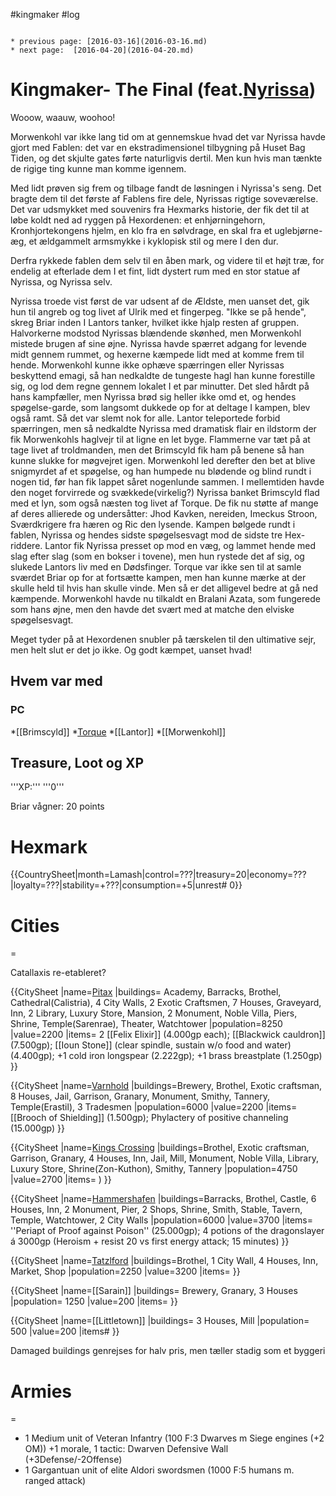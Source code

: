 #kingmaker #log

```ad-info

* previous page: [2016-03-16](2016-03-16.md)
* next page:  [2016-04-20](2016-04-20.md) 
```

# Kingmaker- The Final (feat.[Nyrissa](Nyrissa.md))  
Wooow, waauw, woohoo!
Morwenkohl var ikke lang tid om at gennemskue hvad det var Nyrissa havde gjort med Fablen: det var en ekstradimensionel tilbygning på Huset Bag Tiden, og det skjulte gates førte naturligvis dertil. Men kun hvis man tænkte de rigige ting kunne man komme igennem. 
Med lidt prøven sig frem og tilbage fandt de løsningen i Nyrissa's seng. Det bragte dem til det første af Fablens fire dele, Nyrissas rigtige soveværelse. Det var udsmykket med souvenirs fra Hexmarks historie, der fik det til at løbe koldt ned ad ryggen på Hexordenen: et enhjørningehorn, Kronhjortekongens hjelm, en klo fra en sølvdrage, en skal fra et uglebjørne-æg, et ældgammelt armsmykke i kyklopisk stil og mere I den dur.
Derfra rykkede fablen dem selv til en åben mark, og videre til et højt træ, for endelig at efterlade dem I et fint, lidt dystert rum med en stor statue af Nyrissa, og Nyrissa selv.
Nyrissa troede vist først de var udsent af de Ældste, men uanset det, gik hun til angreb og tog livet af Ulrik med et fingerpeg. "Ikke se på hende", skreg Briar inden I Lantors tanker, hvilket ikke hjalp resten af gruppen. Halvorkerne modstod Nyrissas blændende skønhed, men Morwenkohl mistede brugen af sine øjne. Nyrissa havde spærret adgang for levende midt gennem rummet, og hexerne kæmpede lidt med at komme frem til hende. Morwenkohl kunne ikke ophæve spærringen eller Nyrissas beskyttend emagi, så han nedkaldte de tungeste hagl han kunne forestille sig, og lod dem regne gennem lokalet I et par minutter. Det sled hårdt på hans kampfæller, men Nyrissa brød sig heller ikke omd et, og hendes spøgelse-garde, som langsomt dukkede op for at deltage I kampen, blev også ramt. Så det var slemt nok for alle. Lantor teleportede forbid spærringen, men så nedkaldte Nyrissa med dramatisk flair en ildstorm der fik Morwenkohls haglvejr til at ligne en let byge. Flammerne var tæt på at tage livet af troldmanden, men det Brimscyld fik ham på benene så han kunne slukke for møgvejret igen. Morwenkohl led derefter den bet at blive snigmyrdet af et spøgelse, og han humpede nu blødende og blind rundt i nogen tid, før han fik lappet såret nogenlunde sammen. I mellemtiden havde den noget forvirrede og svækkede(virkelig?) Nyrissa banket Brimscyld flad med et lyn, som også næsten tog livet af Torque. De fik nu støtte af mange af deres allierede og undersåtter: Jhod Kavken, nereiden, Imeckus Stroon, Sværdkrigere fra hæren og Ric den lysende. Kampen bølgede rundt i fablen, Nyrissa og hendes sidste spøgelsesvagt mod de sidste tre Hex-riddere. Lantor fik Nyrissa presset op mod en væg, og lammet hende med slag efter slag (som en bokser i tovene), men hun rystede det af sig, og slukede Lantors liv med en Dødsfinger. Torque var ikke sen til at samle sværdet Briar op for at fortsætte kampen, men han kunne mærke at der skulle held til hvis han skulle vinde. Men så er det alligevel bedre at gå ned kæmpende. Morwenkohl havde nu tilkaldt en Bralani Azata, som fungerede som hans øjne, men den havde det svært med at matche den elviske spøgelsesvagt. 
Meget tyder på at Hexordenen snubler på tærskelen til den ultimative sejr, men helt slut er det jo ikke. Og godt kæmpet, uanset hvad!
## Hvem var med 
### PC 
 
*[[Brimscyld]]
*[Torque](Torque%20Firebrand.md)
*[[Lantor]]
*[[Morwenkohl]]
## Treasure, Loot og XP 
'''XP:''' '''0'''
Briar vågner: 20 points
# Hexmark  
{{CountrySheet|month=Lamash|control=???|treasury=20|economy=???|loyalty=???|stability=+???|consumption=+5|unrest# 0}} 
            
 
# Cities  
=
Catallaxis re-etableret?
{{CitySheet
|name=[Pitax](Pitax.md)
|buildings= Academy, Barracks, Brothel, Cathedral(Calistria), 4 City Walls, 2 Exotic Craftsmen, 7 Houses, Graveyard, Inn, 2 Library, Luxury Store, Mansion, 2 Monument, Noble Villa, Piers, Shrine, Temple(Sarenrae), Theater, Watchtower
|population=8250
|value=2200
|items= 2 [[Felix Elixir]] (4.000gp each); [[Blackwick cauldron]] (7.500gp); [[Ioun Stone]] (clear spindle, sustain w/o food and water) (4.400gp);  +1 cold iron longspear (2.222gp); +1 brass breastplate (1.250gp)
}}
{{CitySheet
|name=[Varnhold](Varnhold.md)
|buildings=Brewery, Brothel, Exotic craftsman, 8 Houses, Jail, Garrison, Granary, Monument, Smithy, Tannery, Temple(Erastil), 3 Tradesmen
|population=6000
|value=2200
|items=[[Brooch of Shielding]] (1.500gp); Phylactery of positive channeling (15.000gp)
}}
{{CitySheet
|name=[Kings Crossing](Kings%20Crossing.md)
|buildings=Brothel, Exotic craftsman, Garrison, Granary, 4 Houses, Inn, Jail, Mill, Monument, Noble Villa, Library, Luxury Store, Shrine(Zon-Kuthon), Smithy, Tannery 
|population=4750
|value=2700
|items= )
}}
{{CitySheet
|name=[Hammershafen](Hammershafen.md)
|buildings=Barracks, Brothel, Castle, 6 Houses, Inn, 2 Monument, Pier, 2 Shops, Shrine, Smith, Stable, Tavern, Temple, Watchtower, 2 City Walls
|population=6000
|value=3700
|items= ''Periapt of Proof against Poison'' (25.000gp); 4 potions of the dragonslayer á 3000gp (Heroism + resist 20 vs first energy attack; 15 minutes)
}}
{{CitySheet
|name=[Tatzlford](Tatzlford.md)
|buildings=Brothel, 1 City Wall, 4 Houses, Inn, Market, Shop
|population=2250
|value=3200
|items=
}}
{{CitySheet
|name=[[Sarain]]
|buildings= Brewery, Granary, 3 Houses
|population= 1250
|value=200
|items=
}}
{{CitySheet
|name=[[Littletown]]
|buildings= 3 Houses, Mill
|population= 500
|value=200
|items# }}
Damaged buildings genrejses for halv pris, men tæller stadig som et byggeri
 
# Armies 
=
* 1 Medium unit of Veteran Infantry (100 F:3 Dwarves m Siege engines (+2 OM)) +1 morale, 1 tactic: Dwarven Defensive Wall (+3Defense/-2Offense)
* 1 Gargantuan unit of elite Aldori swordsmen (1000 F:5 humans m. ranged attack)
